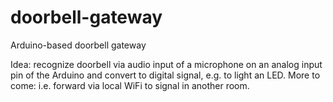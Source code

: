 # doorbell-gateway
Arduino-based doorbell gateway

Idea: recognize doorbell via audio input of a microphone on an analog input pin of the Arduino and convert to digital signal, e.g. to light an LED.
More to come: i.e. forward via local WiFi to signal in another room.
